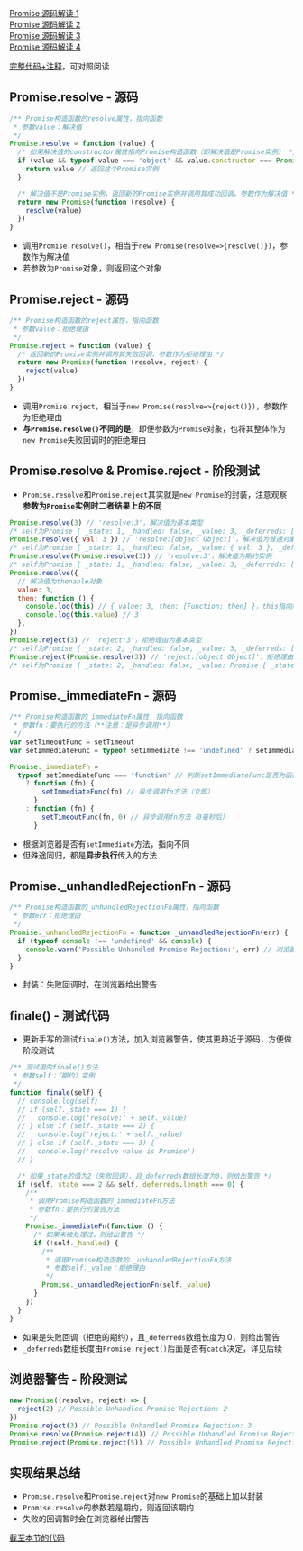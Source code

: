 <a href="https://github.com/simon9124/my_demos/blob/master/%E6%BA%90%E7%A0%81%E8%A7%A3%E8%AF%BB%E7%B3%BB%E5%88%97/javascript/Promise/Promise%E6%BA%90%E7%A0%81%E8%A7%A3%E8%AF%BB1.md" target="_blank">Promise 源码解读 1</a><br>
<a href="https://github.com/simon9124/my_demos/blob/master/%E6%BA%90%E7%A0%81%E8%A7%A3%E8%AF%BB%E7%B3%BB%E5%88%97/javascript/Promise/Promise%E6%BA%90%E7%A0%81%E8%A7%A3%E8%AF%BB2.md" target="_blank">Promise 源码解读 2</a><br>
<a href="" target="_blank">Promise 源码解读 3</a><br>
<a href="" target="_blank">Promise 源码解读 4</a>

<a href="" target="_blank">完整代码+注释</a>，可对照阅读

## Promise.resolve - 源码

```js
/** Promise构造函数的resolve属性，指向函数
 * 参数value：解决值
 */
Promise.resolve = function (value) {
  /* 如果解决值的constructor属性指向Promise构造函数（即解决值是Promise实例） */
  if (value && typeof value === 'object' && value.constructor === Promise) {
    return value // 返回这个Promise实例
  }

  /* 解决值不是Promise实例，返回新的Promise实例并调用其成功回调，参数作为解决值 */
  return new Promise(function (resolve) {
    resolve(value)
  })
}
```

- 调用`Promise.resolve()`，相当于`new Promise(resolve=>{resolve()})`，参数作为解决值
- 若参数为`Promise`对象，则返回这个对象

## Promise.reject - 源码

```js
/** Promise构造函数的reject属性，指向函数
 * 参数value：拒绝理由
 */
Promise.reject = function (value) {
  /* 返回新的Promise实例并调用其失败回调，参数作为拒绝理由 */
  return new Promise(function (resolve, reject) {
    reject(value)
  })
}
```

- 调用`Promise.reject`，相当于`new Promise(resolve=>{reject()})`，参数作为拒绝理由
- **与`Promise.resolve()`不同的是**，即便参数为`Promise`对象，也将其整体作为`new Promise`失败回调时的拒绝理由

## Promise.resolve & Promise.reject - 阶段测试

- `Promise.resolve`和`Promise.reject`其实就是`new Promise`的封装，注意观察**参数为`Promise`实例时二者结果上的不同**

```js
Promise.resolve(3) // 'resolve:3'，解决值为基本类型
/* self为Promise { _state: 1, _handled: false, _value: 3, _deferreds: [] } */
Promise.resolve({ val: 3 }) // 'resolve:[object Object]'，解决值为普通对象
/* self为Promise { _state: 1, _handled: false, _value: { val: 3 }, _deferreds: [] } */
Promise.resolve(Promise.resolve(3)) // 'resolve:3'，解决值为期约实例
/* self为Promise { _state: 1, _handled: false, _value: 3, _deferreds: [] } */
Promise.resolve({
  // 解决值为thenable对象
  value: 3,
  then: function () {
    console.log(this) // { value: 3, then: [Function: then] }，this指向解决值本身
    console.log(this.value) // 3
  },
})
Promise.reject(3) // 'reject:3'，拒绝理由为基本类型
/* self为Promise { _state: 2, _handled: false, _value: 3, _deferreds: [] } */
Promise.reject(Promise.resolve(3)) // 'reject:[object Object]'，拒绝理由为期约实例（此处与Promise.resolve()区分）
/* self为Promise { _state: 2, _handled: false, _value: Promise { _state: 1, _handled: false, _value: 3, _deferreds: [] }, _deferreds: [] } */
```

## Promise.\_immediateFn - 源码

```js
/** Promise构造函数的_immediateFn属性，指向函数
 * 参数fn：要执行的方法（**注意：是异步调用**）
 */
var setTimeoutFunc = setTimeout
var setImmediateFunc = typeof setImmediate !== 'undefined' ? setImmediate : null // 判断浏览器是否有setImmediate方法

Promise._immediateFn =
  typeof setImmediateFunc === 'function' // 判断setImmediateFunc是否为函数对象
    ? function (fn) {
        setImmediateFunc(fn) // 异步调用fn方法（立即）
      }
    : function (fn) {
        setTimeoutFunc(fn, 0) // 异步调用fn方法（0毫秒后）
      }
```

- 根据浏览器是否有`setImmediate`方法，指向不同
- 但殊途同归，都是**异步执行**传入的方法

## Promise.\_unhandledRejectionFn - 源码

```js
/** Promise构造函数的_unhandledRejectionFn属性，指向函数
 * 参数err：拒绝理由
 */
Promise._unhandledRejectionFn = function _unhandledRejectionFn(err) {
  if (typeof console !== 'undefined' && console) {
    console.warn('Possible Unhandled Promise Rejection:', err) // 浏览器给出警告
  }
}
```

- 封装：失败回调时，在浏览器给出警告

## finale() - 测试代码

- 更新手写的测试`finale()`方法，加入浏览器警告，使其更趋近于源码，方便做阶段测试

```js
/** 测试用的finale()方法
 * 参数self：（期约）实例
 */
function finale(self) {
  // console.log(self)
  // if (self._state === 1) {
  //   console.log('resolve:' + self._value)
  // } else if (self._state === 2) {
  //   console.log('reject:' + self._value)
  // } else if (self._state === 3) {
  //   console.log('resolve value is Promise')
  // }

  /* 如果_state的值为2（失败回调），且_deferreds数组长度为0，则给出警告 */
  if (self._state === 2 && self._deferreds.length === 0) {
    /**
     * 调用Promise构造函数的_immediateFn方法
     * 参数fn：要执行的警告方法
     */
    Promise._immediateFn(function () {
      /* 如果未被处理过，则给出警告 */
      if (!self._handled) {
        /**
         * 调用Promise构造函数的._unhandledRejectionFn方法
         * 参数self._value：拒绝理由
         */
        Promise._unhandledRejectionFn(self._value)
      }
    })
  }
}
```

- 如果是失败回调（拒绝的期约），且`_deferreds`数组长度为 0，则给出警告
- `_deferreds`数组长度由`Promise.reject()`后面是否有`catch`决定，详见后续

## 浏览器警告 - 阶段测试

```js
new Promise((resolve, reject) => {
  reject(2) // Possible Unhandled Promise Rejection: 2
})
Promise.reject(3) // Possible Unhandled Promise Rejection: 3
Promise.resolve(Promise.reject(4)) // Possible Unhandled Promise Rejection: 4
Promise.reject(Promise.reject(5)) // Possible Unhandled Promise Rejection: Promise { _state: 2, _handled: false, _value: 5, _deferreds: [] }
```

## 实现结果总结

- `Promise.resolve`和`Promise.reject`对`new Promise`的基础上加以封装
- `Promise.resolve`的参数若是期约，则返回该期约
- 失败的回调暂时会在浏览器给出警告

<a href="https://github.com/simon9124/my_demos/blob/master/%E6%BA%90%E7%A0%81%E8%A7%A3%E8%AF%BB%E7%B3%BB%E5%88%97/javascript/Promise/Promise%E6%BA%90%E7%A0%81%E8%A7%A3%E8%AF%BB2.js" target="_blank">截至本节的代码</a>
